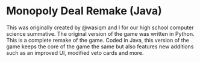 # Monopoly Deal Remake (Java)
This was originally created by @wasiqm and I for our high school computer science summative. The original version of the game was written in Python. This is a complete remake of the game. Coded in Java, this version of the game keeps the core of the game the same but also features new additions such as an improved UI, modified veto cards and more.
